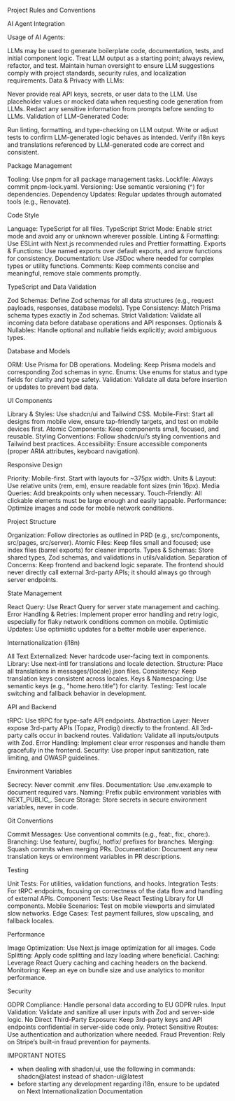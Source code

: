 Project Rules and Conventions

AI Agent Integration

Usage of AI Agents:

LLMs may be used to generate boilerplate code, documentation, tests, and initial component logic.
Treat LLM output as a starting point; always review, refactor, and test.
Maintain human oversight to ensure LLM suggestions comply with project standards, security rules, and localization requirements.
Data & Privacy with LLMs:

Never provide real API keys, secrets, or user data to the LLM.
Use placeholder values or mocked data when requesting code generation from LLMs.
Redact any sensitive information from prompts before sending to LLMs.
Validation of LLM-Generated Code:

Run linting, formatting, and type-checking on LLM output.
Write or adjust tests to confirm LLM-generated logic behaves as intended.
Verify i18n keys and translations referenced by LLM-generated code are correct and consistent.

Package Management

Tooling: Use pnpm for all package management tasks.
Lockfile: Always commit pnpm-lock.yaml.
Versioning: Use semantic versioning (^) for dependencies.
Dependency Updates: Regular updates through automated tools (e.g., Renovate).

Code Style

Language: TypeScript for all files.
TypeScript Strict Mode: Enable strict mode and avoid any or unknown wherever possible.
Linting & Formatting: Use ESLint with Next.js recommended rules and Prettier formatting.
Exports & Functions: Use named exports over default exports, and arrow functions for consistency.
Documentation: Use JSDoc where needed for complex types or utility functions.
Comments: Keep comments concise and meaningful, remove stale comments promptly.

TypeScript and Data Validation

Zod Schemas: Define Zod schemas for all data structures (e.g., request payloads, responses, database models).
Type Consistency: Match Prisma schema types exactly in Zod schemas.
Strict Validation: Validate all incoming data before database operations and API responses.
Optionals & Nullables: Handle optional and nullable fields explicitly; avoid ambiguous types.

Database and Models

ORM: Use Prisma for DB operations.
Modeling: Keep Prisma models and corresponding Zod schemas in sync.
Enums: Use enums for status and type fields for clarity and type safety.
Validation: Validate all data before insertion or updates to prevent bad data.

UI Components

Library & Styles: Use shadcn/ui and Tailwind CSS.
Mobile-First: Start all designs from mobile view, ensure tap-friendly targets, and test on mobile devices first.
Atomic Components: Keep components small, focused, and reusable.
Styling Conventions: Follow shadcn/ui’s styling conventions and Tailwind best practices.
Accessibility: Ensure accessible components (proper ARIA attributes, keyboard navigation).

Responsive Design

Priority: Mobile-first. Start with layouts for ~375px width.
Units & Layout: Use relative units (rem, em), ensure readable font sizes (min 16px).
Media Queries: Add breakpoints only when necessary.
Touch-Friendly: All clickable elements must be large enough and easily tappable.
Performance: Optimize images and code for mobile network conditions.

Project Structure

Organization: Follow directories as outlined in PRD (e.g., src/components, src/pages, src/server).
Atomic Files: Keep files small and focused; use index files (barrel exports) for cleaner imports.
Types & Schemas: Store shared types, Zod schemas, and validations in utils/validation.
Separation of Concerns: Keep frontend and backend logic separate. The frontend should never directly call external 3rd-party APIs; it should always go through server endpoints.

State Management

React Query: Use React Query for server state management and caching.
Error Handling & Retries: Implement proper error handling and retry logic, especially for flaky network conditions common on mobile.
Optimistic Updates: Use optimistic updates for a better mobile user experience.

Internationalization (i18n)

All Text Externalized: Never hardcode user-facing text in components.
Library: Use next-intl for translations and locale detection.
Structure: Place all translations in messages/{locale}.json files.
Consistency: Keep translation keys consistent across locales.
Keys & Namespacing: Use semantic keys (e.g., "home.hero.title") for clarity.
Testing: Test locale switching and fallback behavior in development.

API and Backend

tRPC: Use tRPC for type-safe API endpoints.
Abstraction Layer: Never expose 3rd-party APIs (Topaz, Prodigi) directly to the frontend. All 3rd-party calls occur in backend routes.
Validation: Validate all inputs/outputs with Zod.
Error Handling: Implement clear error responses and handle them gracefully in the frontend.
Security: Use proper input sanitization, rate limiting, and OWASP guidelines.

Environment Variables

Secrecy: Never commit .env files.
Documentation: Use .env.example to document required vars.
Naming: Prefix public environment variables with NEXT_PUBLIC_.
Secure Storage: Store secrets in secure environment variables, never in code.

Git Conventions

Commit Messages: Use conventional commits (e.g., feat:, fix:, chore:).
Branching: Use feature/, bugfix/, hotfix/ prefixes for branches.
Merging: Squash commits when merging PRs.
Documentation: Document any new translation keys or environment variables in PR descriptions.

Testing

Unit Tests: For utilities, validation functions, and hooks.
Integration Tests: For tRPC endpoints, focusing on correctness of the data flow and handling of external APIs.
Component Tests: Use React Testing Library for UI components.
Mobile Scenarios: Test on mobile viewports and simulated slow networks.
Edge Cases: Test payment failures, slow upscaling, and fallback locales.

Performance

Image Optimization: Use Next.js image optimization for all images.
Code Splitting: Apply code splitting and lazy loading where beneficial.
Caching: Leverage React Query caching and caching headers on the backend.
Monitoring: Keep an eye on bundle size and use analytics to monitor performance.

Security

GDPR Compliance: Handle personal data according to EU GDPR rules.
Input Validation: Validate and sanitize all user inputs with Zod and server-side logic.
No Direct Third-Party Exposure: Keep 3rd-party keys and API endpoints confidential in server-side code only.
Protect Sensitive Routes: Use authentication and authorization where needed.
Fraud Prevention: Rely on Stripe’s built-in fraud prevention for payments.


IMPORTANT NOTES

- when dealing with shadcn/ui, use the following in commands: shadcn@latest instead of shadcn-ui@latest
- before starting any development regarding i18n, ensure to be updated on Next Internationalization Documentation